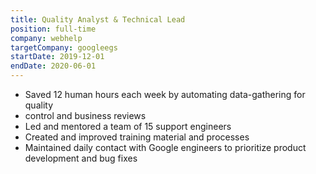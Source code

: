 ```yaml
---
title: Quality Analyst & Technical Lead
position: full-time
company: webhelp
targetCompany: googleegs
startDate: 2019-12-01
endDate: 2020-06-01
---
```

- Saved 12 human hours each week by automating data-gathering for quality
- control and business reviews
- Led and mentored a team of 15 support engineers
- Created and improved training material and processes
- Maintained daily contact with Google engineers to prioritize product development and bug fixes
